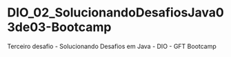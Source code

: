 # DIO_02_SolucionandoDesafiosJava03de03-Bootcamp
Terceiro desafio - Solucionando Desafios em Java - DIO - GFT Bootcamp
